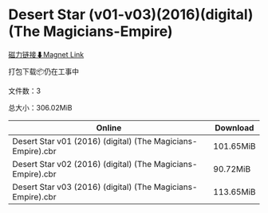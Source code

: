 # Desert Star (v01-v03)(2016)(digital)(The Magicians-Empire)

[磁力链接⬇Magnet Link](magnet:?xt=urn:btih:3492c3849f4c30c93cd6293ebf3d8103f714d817&dn=Desert%20Star%20%28v01-v03%29%282016%29%28digital%29%28The%20Magicians-Empire%29)

打包下载📦仍在工事中

文件数：3

总大小：306.02MiB

Online | Download
--- | ---
Desert Star v01 (2016) (digital) (The Magicians-Empire).cbr | 101.65MiB
Desert Star v02 (2016) (digital) (The Magicians-Empire).cbr | 90.72MiB
Desert Star v03 (2016) (digital) (The Magicians-Empire).cbr | 113.65MiB